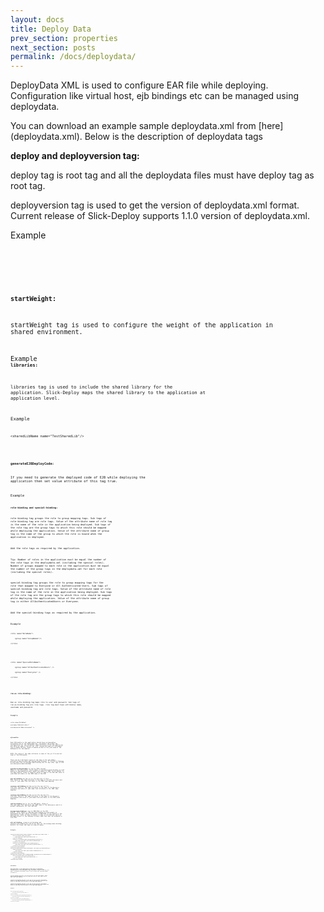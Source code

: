 ```yaml
---
layout: docs
title: Deploy Data
prev_section: properties
next_section: posts
permalink: /docs/deploydata/
---
```


DeployData XML is used to configure EAR file while deploying. Configuration like virtual host, ejb bindings etc can be managed using deploydata.
 
You can download an example sample deploydata.xml from [here] (deploydata.xml).
Below is the description of deploydata tags

**deploy and deployversion tag:**

deploy tag is root tag and all the deploydata files must have deploy tag as root tag.

deployversion tag is used to get the version of deploydata.xml format. Current release of Slick-Deploy supports 1.1.0 version of deploydata.xml.

Example
<code>
<deploy>

<deployversion value="1.0.0" />

<code/>

**startWeight:**

startWeight tag is used to configure the weight of the application in shared environment.

Example
<code>
<startingWeight value="1"/>
<code/>
**libraries:**

libraries tag is used to include the shared library for the application. Slick-Deploy maps the shared library to the application at application level.

Example
<code>
<libraries>

    <sharedLibName name="TestSharedLib"/> 

</libraries>
<code/>

**generateEJBDeployCode:**

If you need to generate the deployed code of EJB while deploying the application then set value attribute of this tag true.

Example
<code>
    <generateEJBDeployCode value="true"/> 
<code/>

**role-binding and special-binding:**

role-binding tag groups the role to group mapping tags. Sub tags of role-binding tag are role tags. Value of the attribute name of role tag is the name of the role in the application being deployed. Sub tags of the role tag are the group tags to which this role should be mapped while deploying the application. Value of the attribute name of group tag is the name of the group to which the role is bound when the application is deployed.

Add the role tags as required by the application.

Tip: Number of roles in the application must be equal the number of the role tags in the deploydata.xml (including the special roles). Number of groups mapped to each role in the application must be equal the number of the group tags in the deploydata.xml for each role (including the special roles).

special-binding tag groups the role to group mapping tags for the role that mapped to Everyone or All Authenticated Users. Sub tags of special-binding tag are role tags. Value of the attribute name of role tag is the name of the role in the application being deployed. Sub tags of the role tag are the group tags to which this role should be mapped while deploying the application. Value of the attribute name of group tag is either AllAuthenticatedUsers or Everyone.

Add the special-binding tags as required by the application.

Example
<code>
<role-binding>

    <role name="RoleName"> 

        <group name="GroupName1"/>

    </role>

</role-binding>

<special-binding>

    <role name="SpecialRoleName">

        <group name="AllAuthenticatedUsers" />

        <group name="Everyone" />

    </role>

</special-binding>
<code/>

**run-as role-binding:**

Run as role-binding tag maps role to user and password. Sub tags of run-as-binding tag are role tags. role tag must have attributes name, username and password.

Example
<code>
<run-as-binding>

    <role name="RoleName" 

    username="Administrators" 

    userpassword="Administpasswd" /> 

</run-as-binding>
<code/>

**ejb-module:**

Each EJB module in the application should have corresponding ejb-module tag in the deploydata.xml. ejb-module tag groups the configuration for the ejb-module. Name attribute of the ejb-module tag has value as name of the ejb jar file. Second attribute of ejb-module tag is module-ds-bnd. Value of module-ds-bnd is the jndi name of the datasource for the module.

NOTE: The value of the name attribute is name of the jar file and not name of the EJB module.

There can be 2 different types of sub tags of the ejb-module enterprise-bean-binding and message-bean-binding. If the EJB is Message Driven bean then use message-bean-binding and for any other type of EJB use enterprise-bean-binding.

**enterprise-bean-binding** is tag for EJBs (except MDBs) in the EJB module. Total number of enterprise-bean-binding in each module in deploydata.xml must equal the number of EJBs in the module in the application. Value of name attribute is name of the EJB and value of jndi-name attribute is the JNDI name of the EJB.

**ejb-ref-binding** sub tag is for the ejb-refs of this EJB. Value of the name attribute is the name of the EJB reference and value of jndi-name-link attribute is the JNDI name mapping.

**resource-ref-binding** sub tag is for the res-ref for this EJB. Value of the name attribute is the name of the Resource reference and value of jndi-name-link attribute is the JNDI name mapping.

**resource-env-binding** sub tag is for the res-env for this EJB. Value of the name attribute is the name of the Resource environment and value of jndi-name-link attribute is the JNDI name mapping.

**cmp2-ds-binding** tag is for the CMP beans. Value of the jndi-name-link should be the JNDI name of the datasource which is default datasource for this CMP EJB.

**message-bean-binding**is tag for MDB EJBs in the EJB module. Total number of message-bean-binding in each module in deploydata.xml must equal the number of MDB EJBs in the module in the application. Value of name attribute is name of the EJB and value of messagelistener is the message listener name that must be assigned to this EJB.

**ejb-ref-binding**, resource-ref-binding and resource-env-binding are valid sub tags for the message-bean-binding. Details for these sub tags are same as above.

Example
<code>
<ejb-module name="trade3EJB.jar" module-ds-bnd="jdbc/Trade3/TradeDataSource">

    <enterprise-bean-binding name="TradeEJB" jndi-name="ejb/Trade3/Trade" >

        <ejb-ref-binding name="ejb/Trade">

            <jndi-name-link name="ejb/Trade3/Trade" />

        </ejb-ref-binding>

        <resource-ref-binding name="jms/QueueConnectionFactory">

            <jndi-name-link name="jms/Trade3/TradeBrokerQCF" />

        </resource-ref-binding>

        <resource-env-binding name="jms/TradeStatsTopic">

            <jndi-name-link name="jms/Trade3/TradeStatsTopic" />

        </resource-env-binding>

    </enterprise-bean-binding>

    <enterprise-bean-binding name="HoldingEJB" jndi-name="ejb/Trade3/Holding">

        <cmp2-ds-binding>

            <jndi-name-link name="jdbc/Trade3/TradeDataSource" />

        </cmp2-ds-binding>

    </enterprise-bean-binding>

    <message-bean-binding name="TradeBrokerMDB" messagelistner="trade3tradeport">

        <ejb-ref-binding name="ejb/Trade3/Trade ">

            <jndi-name-link name="ejb/Trade3/Trade" />

        </ejb-ref-binding>

    </message-bean-binding>

</ejb-module>
<code/>

**web-module:**

Each web module in the application should have corresponding web-module tag in the deploydata.xml. web-module tag groups the configuration for the web-module. Name attribute's value is the war file name. virtualhost attributes value is the virtual host that web module is bound to.

ejb-ref-binding sub tag is for the ejb-ref for this web module. Value of the name attribute is ejb-ref name and value of jndi-name-link is JNDI name name mapping.

resource-ref-binding sub tag is for the res-ref for this web module. Value of the name attribute is the name of the Resource reference and value of jndi-name-link attribute is the JNDI name mapping.

resource-env-binding sub tag is for the res-env for this web module. Value of the name attribute is the name of the Resource environment and value of jndi-name-link attribute is the JNDI name mapping.

Example
<code>
<web-module name="trade3Web.war" virtualhost="www_host">

    <ejb-ref-binding name="ejb/Trade">

        <jndi-name-link name="ejb/Trade3/Trade" />

    </ejb-ref-binding>

    <resource-ref-binding name="jms/QueueConnectionFactory">

        <jndi-name-link name="jms/Trade3/TradeBrokerQCF" />

    </resource-ref-binding>

    <resource-env-binding name="jms/TradeBrokerQueue">

        <jndi-name-link name="jms/Trade3/TradeBrokerQueue" />

    </resource-env-binding>

</web-module>

<web-module name="soap.war" virtualhost="www_host">

</web-module>
<code/>
